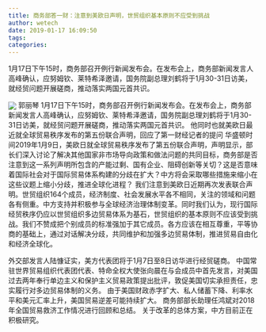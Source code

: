 ```yaml
---
title: 商务部答一财：注意到美欧日声明，世贸组织基本原则不应受到挑战
author: wetech
date: 2019-01-17 16:09:50
tags: 
categories: 
---
```

1月17日下午15时，商务部召开例行新闻发布会。在发布会上，商务部新闻发言人高峰确认，应努姆钦、莱特希泽邀请，国务院副总理刘鹤将于1月30-31日访美，就经贸问题开展磋商，推动落实两国元首共识。
<!-- more -->
<img align="center" border="0" src="https://imgcdn.yicai.com/uppics/images/2019/01/184302e11cff56f6a20c785af0b9ab90.jpg" />
郭丽琴
1月17日下午15时，商务部召开例行新闻发布会。在发布会上，商务部新闻发言人高峰确认，应努姆钦、莱特希泽邀请，国务院副总理刘鹤将于1月30-31日访美，就经贸问题开展磋商，推动落实两国元首共识。
他同时也就美欧日最近就全球贸易秩序发布的第五份联合声明，回应了第一财经记者的提问
华盛顿时间2019年1月9日，美欧日就全球贸易秩序发布了第五份联合声明，声明显示，部长们深入讨论了解决其他国家非市场导向政策和做法问题的共同目标，商务部是否注意到这一系列声明所包含的产能过剩、国有企业、阻碍创新等关切？这是否意味着国际社会对于国际贸易体系构建的分歧在扩大？中方将会采取哪些措施来缩小在这些议题上缩小分歧，推进全球化进程？
我们注意到美欧日近期再次发表联合声明。世贸组织164个成员，经济制度、社会发展水平各不相同，关注的领域和问题各有侧重。中方支持并积极参与全球经济治理体制变革。同时我们认为，现行国际经贸秩序仍应以世贸组织多边贸易体系为基石，世贸组织的基本原则不应该受到挑战。我们不赞成把个别成员的标准强加于其它成员。各方应该在相互尊重，平等协商的基础上，通过对话解决分歧，共同维护和加强多边贸易体制，推进贸易自由化和经济全球化。
 
 
外交部发言人陆慷证实，美方代表团将于1月7日至8日访华进行经贸磋商。
中国常驻世界贸易组织代表团代表、特命全权大使张向晨在与会成员中首先发言，对美国过去两年奉行单边主义和保护主义贸易政策提出批评，敦促美国切实承担责任，忠实履行对多边贸易体制的义务。
由于美国财政赤字扩大、私人储蓄下降、利率水平和美元汇率上升，美国贸易逆差可能持续扩大。
商务部部长助理任鸿斌对2018年全国贸易救济工作情况进行回顾和总结。
关于改革的总体方案，中方目前正在积极研究。
